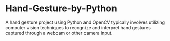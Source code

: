 # Hand-Gesture-by-Python
 A hand gesture project using Python and OpenCV typically involves utilizing computer vision techniques to recognize and interpret hand gestures captured through a webcam or other camera input.
